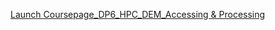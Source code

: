 [Launch Coursepage_DP6_HPC_DEM_Accessing & Processing](https://jupyter.iguide.illinois.edu/hub/user-redirect/git-pull?repo=https%3A%2F%2Fgithub.com%2Fjibcar%2FI-GUIDEWorkshop_2025Jun&urlpath=lab%2Ftree%2FI-GUIDEWorkshop_2025Jun%2FCoursepage_DEM_GeoEDF_v4.ipynb+&branch=main)
